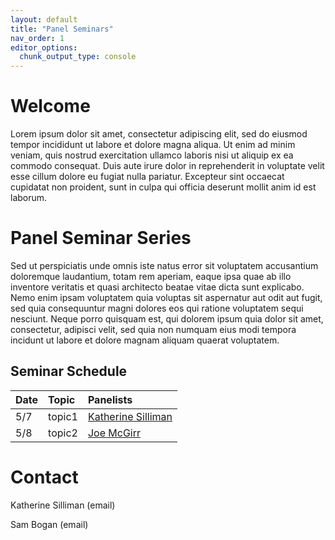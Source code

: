 ```yaml
---
layout: default
title: "Panel Seminars"
nav_order: 1
editor_options: 
  chunk_output_type: console
---
```




# Welcome

Lorem ipsum dolor sit amet, consectetur adipiscing elit, sed do eiusmod tempor incididunt ut labore et dolore magna aliqua. Ut enim ad minim veniam, quis nostrud exercitation ullamco laboris nisi ut aliquip ex ea commodo consequat. Duis aute irure dolor in reprehenderit in voluptate velit esse cillum dolore eu fugiat nulla pariatur. Excepteur sint occaecat cupidatat non proident, sunt in culpa qui officia deserunt mollit anim id est laborum.

# Panel Seminar Series

Sed ut perspiciatis unde omnis iste natus error sit voluptatem accusantium doloremque laudantium, totam rem aperiam, eaque ipsa quae ab illo inventore veritatis et quasi architecto beatae vitae dicta sunt explicabo. Nemo enim ipsam voluptatem quia voluptas sit aspernatur aut odit aut fugit, sed quia consequuntur magni dolores eos qui ratione voluptatem sequi nesciunt. Neque porro quisquam est, qui dolorem ipsum quia dolor sit amet, consectetur, adipisci velit, sed quia non numquam eius modi tempora incidunt ut labore et dolore magnam aliquam quaerat voluptatem. 

## Seminar Schedule


| Date        | Topic       | Panelists     |
| :---        | :---        | :---          |
| 5/7         | topic1      | [Katherine Silliman](https://ksilliman.weebly.com/)|
| 5/8         | topic2      | [Joe McGirr](https://joemcgirr.github.io./)|

# Contact

Katherine Silliman (email)

Sam Bogan (email)




